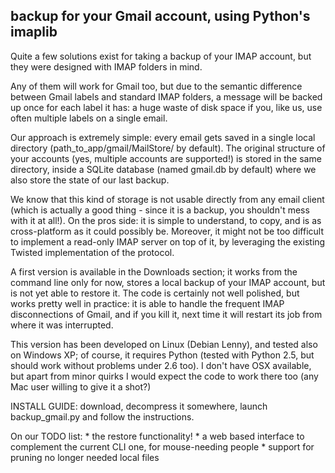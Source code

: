 backup for your Gmail account, using Python's imaplib
-----------------------------------------------------

Quite a few solutions exist for taking a backup of your IMAP account, but they were designed with IMAP folders in mind.

Any of them will work for Gmail too, but due to the semantic difference between Gmail labels and standard IMAP folders, a message will be backed up once for each label it has: a huge waste of disk space if you, like us, use often multiple labels on a single email.

Our approach is extremely simple: every email gets saved in a single local directory (path_to_app/gmail/MailStore/ by default). The original structure of your accounts (yes, multiple accounts are supported!) is stored in the same directory, inside a SQLite database (named gmail.db by default) where we also store the state of our last backup.

We know that this kind of storage is not usable directly from any email client (which is actually a good thing - since it is a backup, you shouldn't mess with it at all!). On the pros side: it is simple to understand, to copy, and is as cross-platform as it could possibly be. Moreover, it might not be too difficult to implement a read-only IMAP server on top of it, by leveraging the existing Twisted implementation of the protocol.

A first version is available in the Downloads section; it works from the command line only for now, stores a local backup of your IMAP account, but is not yet able to restore it. The code is certainly not well polished, but works pretty well in practice: it is able to handle the frequent IMAP disconnections of Gmail, and if you kill it, next time it will restart its job from where it was interrupted.

This version has been developed on Linux (Debian Lenny), and tested also on Windows XP; of course, it requires Python (tested with Python 2.5, but should work without problems under 2.6 too). I don't have OSX available, but apart from minor quirks I would expect the code to work there too (any Mac user willing to give it a shot?)

INSTALL GUIDE: download, decompress it somewhere, launch backup_gmail.py and follow the instructions.

On our TODO list: * the restore functionality! * a web based interface to complement the current CLI one, for mouse-needing people * support for pruning no longer needed local files

